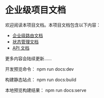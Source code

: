 # 企业级项目文档

欢迎阅读本项目文档。本项目文档包含以下内容：

- [企业级路由文档](/routing)
- [状态管理文档](/state-management)
- [API 文档](/api)

更多内容会陆续更新……

开发预览命令：
npm run docs:dev

构建静态站点：
npm run docs:build

本地预览构建结果：
npm run docs:serve